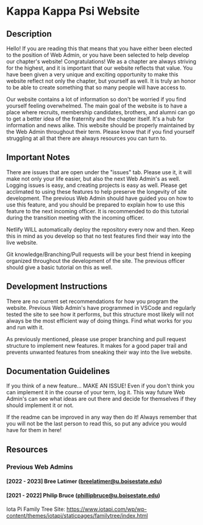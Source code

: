 # Kappa Kappa Psi Website

## Description
Hello! If you are reading this that means that you have either been elected to the position of Web Admin, or you have been selected to help develop our chapter's website! Congratulations! We as a chapter are always striving for the highest, and it is important that our website reflects that value. You have been given a very unique and exciting opportunity to make this website reflect not only the chapter, but yourself as well. It is truly an honor to be able to create something that so many people will have access to.

Our website contains a lot of information so don't be worried if you find yourself feeling overwhelmed. The main goal of the website is to have a place where recruits, membership candidates, brothers, and alumni can go to get a better idea of the fraternity and the chapter itself. It's a hub for information and news alike. This website should be properly maintained by the Web Admin throughout their term. Please know that if you find yourself struggling at all that there are always resources you can turn to.

## Important Notes
There are issues that are open under the "issues" tab. Please use it, it will make not only your life easier, but also the next Web Admin's as well. Logging issues is easy, and creating projects is easy as well. Please get acclimated to using these features to help preserve the longevity of site development. The previous Web Admin should have guided you on how to use this feature, and you should be prepared to explain how to use this feature to the next incoming officer. It is recommended to do this tutorial during the transition meeting with the incoming officer.

Netlify WILL automatically deploy the repository every now and then. Keep this in mind as you develop so that no test features find their way into the live website.

Git knowledge/Branching/Pull requests will be your best friend in keeping organized throughout the development of the site. The previous officer should give a basic tutorial on this as well.

## Development Instructions
There are no current set recommendations for how you program the website. Previous Web Admin's have programmed in VSCode and regularly tested the site to see how it performs, but this structure most likely will not always be the most efficient way of doing things. Find what works for you and run with it.

As previously mentioned, please use proper branching and pull request structure to implement new features. It makes for a good paper trail and prevents unwanted features from sneaking their way into the live website.

## Documentation Guidelines
If you think of a new feature... MAKE AN ISSUE! Even if you don't think you can implement it in the course of your term, log it. This way future Web Admin's can see what ideas are out there and decide for themselves if they should implement it or not.

If the readme can be improved in any way then do it! Always remember that you will not be the last person to read this, so put any advice you would have for them in here!

## Resources
### Previous Web Admins
#### [2022 - 2023] Bree Latimer (breelatimer@u.boisestate.edu)
#### [2021 - 2022] Philip Bruce (phillipbruce@u.boisestate.edu)

Iota Pi Family Tree Site: https://www.iotapi.com/wp/wp-content/themes/iotapi/staticpages/familytree/index.html
